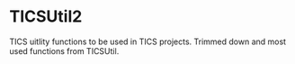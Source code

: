# TICSUtil2
TICS uitlity functions to be used in TICS projects. Trimmed down and most used functions from TICSUtil.
